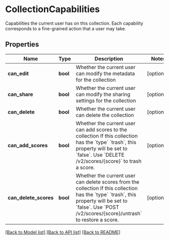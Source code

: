 # CollectionCapabilities

Capabilities the current user has on this collection. Each capability corresponds to a fine-grained action that a user may take.
## Properties
Name | Type | Description | Notes
------------ | ------------- | ------------- | -------------
**can_edit** | **bool** | Whether the current user can modify the metadata for the collection  | [optional] 
**can_share** | **bool** | Whether the current user can modify the sharing settings for the collection  | [optional] 
**can_delete** | **bool** | Whether the current user can delete the collection  | [optional] 
**can_add_scores** | **bool** | Whether the current user can add scores to the collection  If this collection has the &#x60;type&#x60; &#x60;trash&#x60;, this property will be set to &#x60;false&#x60;. Use &#x60;DELETE /v2/scores/{score}&#x60; to trash a score.  | [optional] 
**can_delete_scores** | **bool** | Whether the current user can delete scores from the collection  If this collection has the &#x60;type&#x60; &#x60;trash&#x60;, this property will be set to &#x60;false&#x60;. Use &#x60;POST /v2/scores/{score}/untrash&#x60; to restore a score.  | [optional] 

[[Back to Model list]](../README.md#documentation-for-models) [[Back to API list]](../README.md#documentation-for-api-endpoints) [[Back to README]](../README.md)


